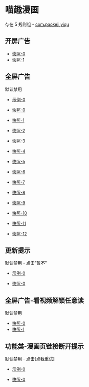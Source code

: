 # 喵趣漫画

存在 5 规则组 - [com.paokeji.yiqu](/src/apps/com.paokeji.yiqu.ts)

## 开屏广告

- [快照-0](https://i.gkd.li/i/14339122)
- [快照-1](https://i.gkd.li/i/14595457)

## 全屏广告

默认禁用

- [示例-0](https://m.gkd.li/57941037/6f12fd12-b956-474a-834c-8ebba00efbff)

- [快照-0](https://i.gkd.li/i/14362119)
- [快照-1](https://i.gkd.li/i/13830354)
- [快照-2](https://i.gkd.li/i/13842716)
- [快照-3](https://i.gkd.li/i/13842966)
- [快照-4](https://i.gkd.li/i/13810150)
- [快照-5](https://i.gkd.li/i/13830798)
- [快照-6](https://i.gkd.li/i/13809578)
- [快照-7](https://i.gkd.li/i/13809737)
- [快照-8](https://i.gkd.li/i/14717730)
- [快照-9](https://i.gkd.li/i/13829312)
- [快照-10](https://i.gkd.li/i/14584695)
- [快照-11](https://i.gkd.li/i/14340200)
- [快照-12](https://i.gkd.li/i/14847142)

## 更新提示

默认禁用 - 点击"暂不"

- [示例-0](https://m.gkd.li/57941037/2ce54292-bfc6-41c6-b2e5-e7d8302fc522)

- [快照-0](https://i.gkd.li/i/14140265)

## 全屏广告-看视频解锁任意读

默认禁用

- [快照-0](https://i.gkd.li/i/14584512)
- [快照-1](https://i.gkd.li/i/14584512)

## 功能类-漫画页链接断开提示

默认禁用 - 点击[点我重试]

- [示例-0](https://m.gkd.li/57941037/d71c73bb-289f-4205-a253-fcd8bd32f196)

- [快照-0](https://i.gkd.li/i/14572053)
